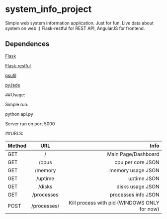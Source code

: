 # system_info_project
Simple web system information application. Just for fun. 
Live data about system on web ;)
Flask-restful for REST API, AngularJS for frontend.

## Dependences
[Flask](http://flask.pocoo.org/)

[Flask-restful](http://flask-restful-cn.readthedocs.org/en/0.3.4/index.html)

[psutil](https://github.com/giampaolo/psutil)

[pyJade](https://github.com/syrusakbary/pyjade)



##Usage:

Simple run:

python api.py

Server run on port 5000

##URLS:

| Method        | URL           | Info  |
| ------------- |:------------------:| -----:|
| GET           | /             | Main Page/Dashboard|
| GET           | /cpus         | cpu per core JSON |
| GET           | /memory       | memory usage JSON |
| GET           | /uptime       | uptime JSON |
| GET           | /disks        | disks usage JSON |
| GET           | /processes    | processes info JSON |
| POST          | /processes/<pid> | Kill process with pid (WINDOWS ONLY for now)|



